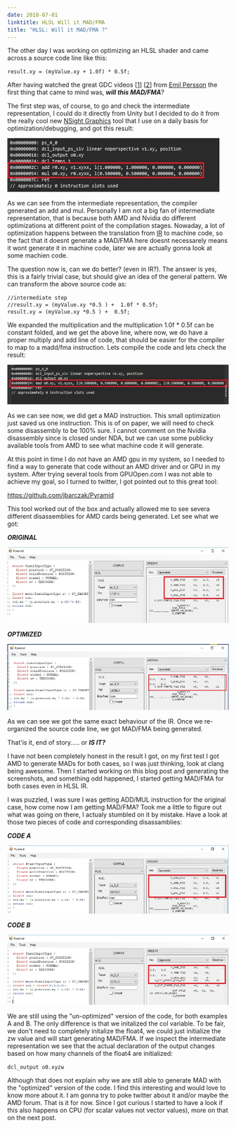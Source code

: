 ```yaml
---
date: 2018-07-01
linktitle: HLSL Will it MAD/FMA 
title: "HLSL: Will it MAD/FMA ?"
---
```


The other day I was working on optimizing an HLSL shader and came across a source code line like this:

```hlsl
result.xy = (myValue.xy + 1.0f) * 0.5f;
```

After having watched the great GDC videos 
[[1](https://www.gdcvault.com/play/1020352/Low-Level-Shader-Optimization-for)]
[[2](https://www.gdcvault.com/play/1017786/Low-Level-Thinking-in-High)] 
from [Emil Persson](https://twitter.com/_Humus_) the first thing that came to mind was, ***will this MAD/FMA***? 

The first step was, of course, to go and check the intermediate representation, I could do it directly
from Unity but I decided to do it from the really cool new [NSight Graphics](https://developer.nvidia.com/nsight-graphics) tool that I use on a daily
basis for optimization/debugging, and got this result:

![originalIntermediate](../images/01_madd/originalIntermediate.jpg)

As we can see from the intermediate representation, the compiler generated an add and mul.
Personally I am not a big fan of intermediate representation, that is because both AMD and Nvidia
do different optimizations at different point of the compilation stages.
Nowaday, a lot of optimization happens
between the translation from [IR](https://en.wikipedia.org/wiki/Intermediate_representation) 
to machine code, so the fact that it doesnt generate a MAD/FMA here doesnt
necessarely means it wont generate it in machine code, later we are actually gonna look at some machien code.

The question now is, can we do better? (even in IR?).
The answer is yes, this is a fairly trivial case, but should give an idea of the general pattern.
We can transform the above source code as:
```hlsl
//intermediate step 
//result.xy = (myValue.xy *0.5 ) +  1.0f * 0.5f;
result.xy = (myValue.xy *0.5 ) +  0.5f;
```

We expanded the multiplication and the multiplication 1.0f * 0.5f can be constant folded, and we get
the above line, where now, we do have a proper multiply and add line of code, that should be easier
for the compiler to map to a madd/fma instruction.
Lets compile the code and lets check the result:

![optimizedIntermediate](../images/01_madd/optimizedIntermediate.jpg)

As we can see now, we did get a MAD instruction. This small optimization just saved us one instruction.
This is of on paper, we will need to check some disassembly to be 100% sure. I cannot comment on the Nvidia 
disassembly since is closed under NDA, but we can use some publicky available tools from AMD to see what
machine code it will generate.

At this point in time I do not have an AMD gpu in my system, so I needed to find a way to generate 
that code without an AMD driver and or GPU in my system.
After trying several tools from GPUOpen.com I was not able to achieve my goal, so I turned to twitter, 
I got pointed out to this great tool:

https://github.com/jbarczak/Pyramid

This tool worked out of the box and actually allowed me to see severa different disassemblies for AMD cards
being generated. Let see what we got:

***ORIGINAL***

![amdOriginal](../images/01_madd/amdOriginal.jpg)

***OPTIMIZED***

![amdOptimized](../images/01_madd/amdOptimized.jpg)

As we can see we got the same exact behaviour of the IR. Once we re-organized the source code line,
we got MAD/FMA being generated.

That'is it, end of story..... or ***IS IT?***

I have not been completely honest in the result I got, on my first test I got AMD to generate MADs
for both cases, so I was just thinking, look at clang being awesome. Then I started working on this
blog post and generating the screenshots, and something odd happened, I started getting MAD/FMA for 
both cases even in HLSL IR.

I was puzzled, I was sure I was getting ADD/MUL instruction for the original case, how come now I am getting
MAD/FMA?
Took me a little to figure out what was going on there, I actualy stumbled on it by mistake.
Have a look at those two pieces of code and corresponding disassamblies:

***CODE A***

![codeA](../images/01_madd/codeA.jpg)

***CODE B***

![codeB](../images/01_madd/codeB.jpg)

We are still using the "un-optimized" version of the code, for both examples A and B. The only 
difference is that we initalized the col variable. To be fair, we don't need to completely initalize
the float4, we could just initialize the zw value and will start generating MAD/FMA.
If we inspect the intermediate representation we see that the actual declaration of the output
changes based on how many channels of the float4 are initialized:

```hlsl
dcl_output o0.xyzw
```

Although that does not explain why we are still able to generate MAD with the "optimized" version of 
the code. I find this interesting and would love to know more about it. I am gonna try to poke twitter
about it and/or maybe the AMD forum. That is it for now.
Since I got curious I started to have a look if this also happens on CPU (for scalar values not vector values),
more on that on the next post.

